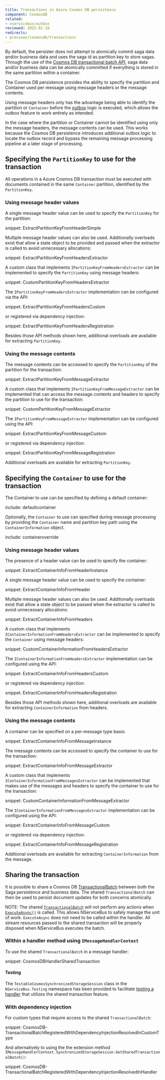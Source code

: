 ```yaml
---
title: Transactions in Azure Cosmos DB persistence
component: CosmosDB
related:
- nservicebus/outbox
reviewed: 2022-01-18
redirects:
- previews/cosmosdb/transactions
---
```


By default, the persister does not attempt to atomically commit saga data and/or business data and uses the saga id as partition key to store sagas. Through the use of the [Cosmos DB transactional batch API](https://devblogs.microsoft.com/cosmosdb/introducing-transactionalbatch-in-the-net-sdk/), saga data and/or business data can be atomically committed if everything is stored in the same partition within a container.

The Cosmos DB persistence provides the ability to specify the partition and Container used per message using message headers or the message contents.

Using message headers only has the advantage being able to identify the partition or `Container` before the [outbox](/nservicebus/outbox) logic is executed, which allows the outbox feature to work entirely as intended.

In the case where the partition or Container cannot be identified using only the message headers, the message contents can be used. This works because the Cosmos DB persistence introduces additional outbox logic to locate the outbox record and bypass the remaining message processing pipeline at a later stage of processing.

## Specifying the `PartitionKey` to use for the transaction

All operations in a Azure Cosmos DB transaction must be executed with documents contained in the same `Container` partition, identified by the `PartitionKey`.

### Using message header values

A single message header value can be used to specify the `PartitionKey` for the partition:

snippet: ExtractPartitionKeyFromHeaderSimple

Multiple message header values can also be used. Additionally overloads exist that allow a state object to be provided and passed when the extractor is called to avoid unnecessary allocations:

snippet: ExtractPartitionKeyFromHeadersExtractor

A custom class that implements `IPartitionKeyFromHeadersExtractor` can be implemented to specify the `PartitionKey` using message headers:

snippet: CustomPartitionKeyFromHeadersExtractor

The `IPartitionKeyFromHeadersExtractor` implementation can be configured via the API:

snippet: ExtractPartitionKeyFromHeadersCustom

or registered via dependency injection:

snippet: ExtractPartitionKeyFromHeadersRegistration

Besides those API methods shown here, additional overloads are available for extracting `PartitionKey`.

### Using the message contents

The message contents can be accessed to specify the `PartitionKey` of the partition for the transaction:

snippet: ExtractPartitionKeyFromMessageExtractor

A custom class that implements `IPartitionKeyFromMessageExtractor` can be implemented that can access the message contents and headers to specify the partition to use for the transaction:

snippet: CustomPartitionKeyFromMessageExtractor

The `IPartitionKeyFromMessageExtractor` implementation can be configured using the API:

snippet: ExtractPartitionKeyFromMessageCustom

or registered via dependency injection:

snippet: ExtractPartitionKeyFromMessageRegistration

Additional overloads are available for extracting `PartitionKey`.

## Specifying the `Container` to use for the transaction

The Container to use can be specified by defining a default container:

include: defaultcontainer

Optionally, the `Container` to use can specified during message processing by providing the `Container` name and partition key path using the `ContainerInformation` object.

include: containeroverride

### Using message header values

The presence of a header value can be used to specify the container:

snippet: ExtractContainerInfoFromHeaderInstance

A single message header value can be used to specify the container:

snippet: ExtractContainerInfoFromHeader

Multiple message header values can also be used. Additionally overloads exist that allow a state object to be passed when the extractor is called to avoid unnecessary allocations:

snippet: ExtractContainerInfoFromHeaders

A custom class that implements `IContainerInformationFromHeadersExtractor` can be implemented to specify the `Container` using message headers:

snippet: CustomContainerInformationFromHeadersExtractor

The `IContainerInformationFromHeadersExtractor` implementation can be configured using the API:

snippet: ExtractContainerInfoFromHeadersCustom

or registered via dependency injection:

snippet: ExtractContainerInfoFromHeadersRegistration

Besides those API methods shown here, additional overloads are available for extracting `ContainerInformation` from headers.

### Using the message contents

A container can be specified on a per-message type basis:

snippet: ExtractContainerInfoFromMessageInstance

The message contents can be accessed to specify the container to use for the transaction:

snippet: ExtractContainerInfoFromMessageExtractor

A custom class that implements `IContainerInformationFromMessagesExtractor` can be implemented that makes use of the messages and headers to specify the container to use for the transaction:

snippet: CustomContainerInformationFromMessageExtractor

The `IContainerInformationFromMessagesExtractor` implementation can be configured using the API:

snippet: ExtractContainerInfoFromMessageCustom

or registered via dependency injection:

snippet: ExtractContainerInfoFromMessageRegistration

Additional overloads are available for extracting `ContainerInformation` from the message.

## Sharing the transaction

It is possible to share a Cosmos DB [TransactionalBatch](https://docs.microsoft.com/en-us/dotnet/api/microsoft.azure.cosmos.transactionalbatch?view=azure-dotnet) between both the Saga persistence and business data. The shared `TransactionalBatch` can then be used to persist document updates for both concerns atomically.

NOTE: The shared [`TransactionalBatch`](https://docs.microsoft.com/en-us/dotnet/api/microsoft.azure.cosmos.transactionalbatch?view=azure-dotnet) will not perform any actions when [`ExecuteAsync()`](https://docs.microsoft.com/en-us/dotnet/api/microsoft.azure.cosmos.transactionalbatch.executeasync?view=azure-dotnet) is called. This allows NServiceBus to safely manage the unit of work. `ExecuteAsync` does not need to be called within the handler. All stream resources passed to the shared transaction will be properly disposed when NServiceBus executes the batch.

### Within a handler method using `IMessageHandlerContext`

To use the shared `TransactionalBatch` in a message handler:

snippet: CosmosDBHandlerSharedTransaction

#### Testing

The `TestableCosmosSynchronizedStorageSession` class in the `NServiceBus.Testing` namespace has been provided to facilitate [testing a handler](/nservicebus/testing/) that utilizes the shared transaction feature.

### With dependency injection

For custom types that require access to the shared `TransactionalBatch`:

snippet: CosmosDB-TransactionalBatchRegisteredWithDependencyInjectionResolvedInCustomType

And alternatively to using the the extension method `IMessageHandlerContext.SynchronizedStorageSession.GetSharedTransactionalBatch()`:

snippet: CosmosDB-TransactionalBatchRegisteredWithDependencyInjectionResolvedInHandler